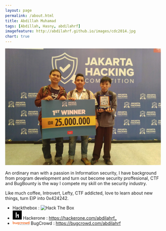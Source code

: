 ```yaml
---
layout: page
permalink: /about.html
title: Abdillah Muhamad
tags: [Abdillah, Hasny, abdilahrf]
imagefeature: http://abdilahrf.github.io/images/cdc2014.jpg
chart: true
---
```


<img src="/images/pic1.jpg" width="600px" alt="Abdillah Muhamad" />

An ordinary man with a passion in Information security, I have background from program development and turn out become security proffesional, CTF and BugBounty is the way I compete my skill on the security industry. 

Like much coffee, Introvert, Lefty, CTF addicted, love to learn about new things, turn EIP into 0x424242.

<ul>
	<li>Hackthebox : <img src="http://www.hackthebox.eu/badge/image/1575" alt="Hack The Box"></li>
	<li><img src="/images/h1.jpg" width="30px"> Hackerone : <a href="https://hackerone.com/abdilahrf_">https://hackerone.com/abdilahrf_</a></li>
	<li><img src="/images/bugcrowd.svg" width="55px"> BugCrowd : <a href="https://bugcrowd.com/abdilahrf">https://bugcrowd.com/abdilahrf</a></li>
</ul>
